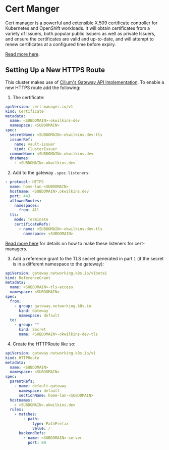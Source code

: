 # Cert Manger

Cert manager is a powerful and extensible X.509 certificate controller for Kubernetes and OpenShift workloads. It will obtain certificates from a variety of Issuers, both popular public Issuers as well as private Issuers, and ensure the certificates are valid and up-to-date, and will attempt to renew certificates at a configured time before expiry.

[Read more here](https://cert-manager.io/).

## Setting Up a New HTTPS Route

This cluster makes use of [Cilium's Gateway API implementation](https://docs.cilium.io/en/latest/network/servicemesh/gateway-api/gateway-api/). To enable a new HTTPS route add the following:

1. The certificate:

```yaml
apiVersion: cert-manager.io/v1
kind: Certificate
metadata:
  name: <SUBDOMAIN>-okwilkins-dev
  namespace: <SUBDOMAIN>
spec:
  secretName: <SUBDOMAIN>-okwilkins-dev-tls
  issuerRef:
    name: vault-issuer
    kind: ClusterIssuer
  commonName: <SUBDOMAIN>.okwilkins.dev
  dnsNames:
    - <SUBDOMAIN>.okwilkins.dev
```

2. Add to the gateway `.spec.listeners`:

```yaml
- protocol: HTTPS
  name: home-lan-<SUBDOMAIN>
  hostname: <SUBDOMAIN>.okwilkins.dev
  port: 443
  allowedRoutes:
    namespaces:
      from: All
  tls:
    mode: Terminate
    certificateRefs:
      - name: <SUBDOMAIN>-okwilkins-dev-tls
        namespace: <SUBDOMAIN>
```

[Read more here](https://cert-manager.io/docs/usage/gateway/#use-cases) for details on how to make these listeners for cert-managers.

3. Add a reference grant to the TLS secret generated in part `1` (if the secret is in a different namespace to the gateway):

```yaml
apiVersion: gateway.networking.k8s.io/v1beta1
kind: ReferenceGrant
metadata:
  name: <SUBDOMAIN>-tls-access
  namespace: <SUBDOMAIN>
spec:
  from:
    - group: gateway.networking.k8s.io
      kind: Gateway
      namespace: default
  to:
    - group: ""
      kind: Secret
      name: <SUBDOMAIN>-okwilkins-dev-tls
```

4. Create the HTTPRoute like so:

```yaml
apiVersion: gateway.networking.k8s.io/v1
kind: HTTPRoute
metadata:
  name: <SUBDOMAIN>
  namespace: <SUBDOMAIN>
spec:
  parentRefs:
    - name: default-gateway
      namespace: default
      sectionName: home-lan-<SUBDOMAIN>
  hostnames:
    - <SUBDOMAIN>.okwilkins.dev
  rules:
    - matches:
        - path:
            type: PathPrefix
            value: /
      backendRefs:
        - name: <SUBDOMAIN>-server
          port: 80
```

